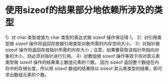 # 使用sizeof的结果部分地依赖所涉及的类型

1）对 char 类型或值为 char 类型的表达式做 sizeof 操作保证得 1。
2）对引用类型做 sizeof 操作将返回存放被引用类型对象所需的内存空间大小。
3）对指针做 sizeof 操作将返回存放指针所需的内存大小；注意，如果要获取该指针所指向对象的大小，则必须对指针进行引用。
4）对数组做 sizeof 操作等效于将对其元素类型做 sizeof 操作的结果乘上数组元素的个数。
因为 sizeof 返回整个数组在内存中的存储长度，所以用 sizeof 数组的结果除以 sizeof 其元素类型的结果，即可求出数组元素的个数。